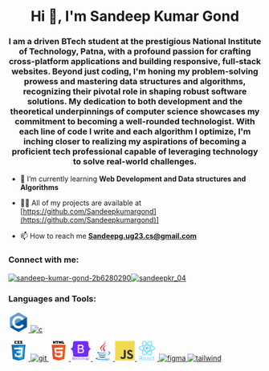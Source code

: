 <h1 align="center">Hi 👋, I'm Sandeep Kumar Gond</h1>
<h3 align="center">I am a driven BTech student at the prestigious National Institute of Technology, Patna, with a profound passion for crafting cross-platform applications and building responsive, full-stack websites. Beyond just coding, I'm honing my problem-solving prowess and mastering data structures and algorithms, recognizing their pivotal role in shaping robust software solutions. My dedication to both development and the theoretical underpinnings of computer science showcases my commitment to becoming a well-rounded technologist. With each line of code I write and each algorithm I optimize, I'm inching closer to realizing my aspirations of becoming a proficient tech professional capable of leveraging technology to solve real-world challenges.</h3>

- 🌱 I’m currently learning **Web Development and Data structures and Algorithms**

- 👨‍💻 All of my projects are available at [https://github.com/Sandeepkumargond](https://github.com/Sandeepkumargond)]

- 📫 How to reach me **Sandeepg.ug23.cs@gmail.com**

<h3 align="left">Connect with me:</h3>
<p align="left">
<a href="https://www.linkedin.com/in/sandeep-kumar-gond-2b6280290/" target="blank"><img align="center" src="https://raw.githubusercontent.com/rahuldkjain/github-profile-readme-generator/master/src/images/icons/Social/linked-in-alt.svg" alt="sandeep-kumar-gond-2b6280290" height="30" width="40" /></a><a href="https://www.instagram.com/sandeepkr_04/" target="blank"><img align="center" src="https://raw.githubusercontent.com/rahuldkjain/github-profile-readme-generator/master/src/images/icons/Social/instagram.svg" alt="sandeepkr_04" height="30" width="40" /></a>
</p>

<h3 align="left">Languages and Tools:</h3>
 <a href="https://www.cprogramming.com/" target="_blank" rel="noreferrer"> <img src="https://raw.githubusercontent.com/devicons/devicon/master/icons/c/c-original.svg" alt="c" width="40" height="40"/> </a> <a href="https://www.cppprogramming.com/" target="_blank" rel="noreferrer"><img src="https://cdn.jsdelivr.net/gh/devicons/devicon@latest/icons/cplusplus/cplusplus-original.svg" alt="c" width="40" height="40" /> </a> <p align="left"><a href="https://www.w3schools.com/css/" target="_blank" rel="noreferrer"> <img src="https://raw.githubusercontent.com/devicons/devicon/master/icons/css3/css3-original-wordmark.svg" alt="css3" width="40" height="40"/> </a><a href="https://git-scm.com/" target="_blank" rel="noreferrer"> <img src="https://www.vectorlogo.zone/logos/git-scm/git-scm-icon.svg" alt="git" width="40" height="40"/> </a> <a href="https://www.w3.org/html/" target="_blank" rel="noreferrer"> <img src="https://raw.githubusercontent.com/devicons/devicon/master/icons/html5/html5-original-wordmark.svg" alt="html5" width="40" height="40"/> </a> <a href="https://getbootstrap.com" target="_blank" rel="noreferrer"> <img src="https://raw.githubusercontent.com/devicons/devicon/master/icons/bootstrap/bootstrap-plain-wordmark.svg" alt="bootstrap" width="40" height="40"/> </a><a href="https://www.java.com" target="_blank" rel="noreferrer"> <img src="https://raw.githubusercontent.com/devicons/devicon/master/icons/java/java-original.svg" alt="java" width="40" height="40"/> </a><a href="https://developer.mozilla.org/en-US/docs/Web/JavaScript" target="_blank" rel="noreferrer"> <img src="https://raw.githubusercontent.com/devicons/devicon/master/icons/javascript/javascript-original.svg" alt="javascript" width="40" height="40"/> </a> <a href="https://reactjs.org/" target="_blank" rel="noreferrer"> <img src="https://raw.githubusercontent.com/devicons/devicon/master/icons/react/react-original-wordmark.svg" alt="react" width="40" height="40"/> </a><a href="https://www.figma.com/" target="_blank" rel="noreferrer"> <img src="https://www.vectorlogo.zone/logos/figma/figma-icon.svg" alt="figma" width="40" height="40"/> </a> <a href="https://tailwindcss.com/" target="_blank" rel="noreferrer"> <img src="https://www.vectorlogo.zone/logos/tailwindcss/tailwindcss-icon.svg" alt="tailwind" width="40" height="40"/> </a> 
</p>

<!--
**Sandeepkumargond/Sandeepkumargond** is a ✨ _special_ ✨ repository because its `README.md` (this file) appears on your GitHub profile.

Here are some ideas to get you started:

- 🔭 I’m currently working on ...
- 🌱 I’m currently learning ...
- 👯 I’m looking to collaborate on ...
- 🤔 I’m looking for help with ...
- 💬 Ask me about ...
- 📫 How to reach me: ...
- 😄 Pronouns: ...
- ⚡ Fun fact: ...
-->
